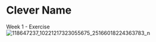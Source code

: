 # Clever Name
Week 1 - Exercise
![118647237_10221217323055675_25166018224363783_n](https://github.com/evagoljat/clevername/assets/145962646/0f45aa15-d4b5-407d-8ea1-4f106ded3d8e)
